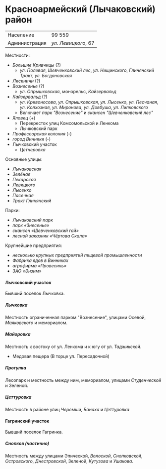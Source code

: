 # Красноармейский (Лычаковский) район

|               |                       |
|---------------|-----------------------|
|Население      |99 559                 |
|Администрация  |*ул. Левицкого*, 67    |

Местности:

* *Большие Кривчицы* (?)
  * *ул. Полевая*, *Шевченковский лес*, *ул. Нищинского*, *Глинянский Тракт*, *ул. Богдановская*
* *Лисиничи* (?)
* *Вознесенье* (?)
  * *ул. Опрышковская*, монорельс, *Кайзервальд*
* *Кайзервальд* (?)
  * *ул. Кривоносова*, *ул. Опрышковская*, *ул. Лысенко*, *ул. Песчаная*, *ул. Колхозная*, *ул. Миронова*, *ул. Довбуша*, *ул. Липковского*
  * Включает *парк "Вознесение"* и *скансен "Шевченковский лес"*
* *Яловец* (+)
  * Перекресток улиц Комсомольской и Ленкома
  * Лычковский парк
* *Профессорская колония* (-)
* *город Винники* (-)
* Лычковский участок
  * *Цетнеровка*

Основные улицы:

* *Лычаковская*
* *Зелёная*
* *Пекарская*
* *Левицкого*
* *Лысенко*
* *Пасечная*
* *Тракт Глинянский*

Парки:

* *Лычаковский парк*
* *парк «Знесенье»*
* *скансен «Шевченковский гай»*
* *лесной заказник «Чёртова Скала»*

Крупнейшие предприятия:

* *несколько крупных предприятий пищевой промышленности*
* *Фабрика ядов в Винниках*
* *агрофирма «Провесинь»*
* *ЗАО «Энзим»*

#### Лычковский участок

Бывший поселок Лычковка.

##### Лычковка

Местность ограниченная парком "Вознесение", улицами Осевой, *Маяковского* и мемориалом.

##### Майоровка

Местность к востоку от ул. Ленкома и к югу от ул. *Таджикской*.

* Медовая пещера (В торце ул. Пересадочной)

##### Прогулка

Лесопарк и местность между ним, мемориалом, улицами *Студенческой* и Зеленой.

##### Цеттуровка

Местность в районе улиц *Черемши*, *Банаха* и *Цеттуровка*

#### Гагринский участок

Бывший поселок Гагринка.

##### Снопков (частично)

Местность между улицами Эпической, *Волоской*, *Снопковской*, *Островского*, *Днестровской*, Зеленой, *Кутузова* и *Ушакова*.
